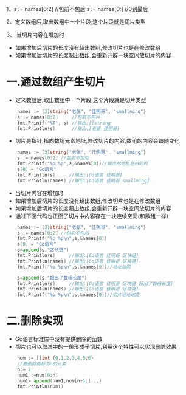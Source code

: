 1、s := names[0:2]     //包前不包后		s := names[0:]     //0到最后

2、定义数组后,取出数组中一个片段,这个片段就是切片类型

3、 当切片内容在增加时

- 如果增加后切片的长度没有超出数组,修改切片也是在修改数组
- 如果增加后切片的长度超出数组,会重新开辟一块空间放切片的内容





# 一.通过数组产生切片

* 定义数组后,取出数组中一个片段,这个片段就是切片类型
```go
	names := [3]string{"老张", "佳明哥", "smallming"}
	s := names[0:2]     //包前不包后
	fmt.Printf("%T", s) //输出:[]string
	fmt.Println(s)      //输出:[老张 佳明哥]
```
*  切片是指针,指向数组元素地址,修改切片的内容,数组的内容会跟随变化
```go
	names := [3]string{"老张", "佳明哥", "smallming"}
	s := names[0:2] //包前不包后
	fmt.Printf("%p %p",s,&names[0])//输出的地址是相同的
	s[0] = "Go语言"
	fmt.Println(s)     //输出:[Go语言 佳明哥]
	fmt.Println(names) //输出:[Go语言 佳明哥 smallming]
```
*  当切片内容在增加时
  * 如果增加后切片的长度没有超出数组,修改切片也是在修改数组
  * 如果增加后切片的长度超出数组,会重新开辟一块空间放切片的内容
  * 通过下面代码也正面了切片中内容存在一块连续空间(和数组一样)
```go
	names := [3]string{"老张", "佳明哥", "smallming"}
	s := names[0:2] //包前不包后
	fmt.Printf("%p %p\n",s,&names[0])
	s[0] = "Go语言"
	s=append(s,"区块链")
	fmt.Println(s)     //输出:[Go语言 佳明哥 区块链]
	fmt.Println(names) //输出:[Go语言 佳明哥 区块链]
	fmt.Printf("%p %p\n",s,&names[0])//地址相同

	s=append(s,"超出了数组长度")
	fmt.Println(s)     //输出:[Go语言 佳明哥 区块链 超出了数组长度]
	fmt.Println(names) //输出:[Go语言 佳明哥 区块链]
	fmt.Printf("%p %p\n",s,&names[0])//切片地址改变
```
# 二.删除实现

* Go语言标准库中没有提供删除的函数
* 切片也可以取其中的一段形成子切片,利用这个特性可以实现删除效果
```go
	num := []int {0,1,2,3,4,5,6}
	//要删除脚标为n的元素
	n:= 2
	num1 :=num[0:n]
	num1= append(num1,num[n+1:]...)
	fmt.Println(num1)
```